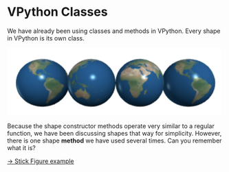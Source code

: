 # VPython Classes

We have already been using classes and methods in VPython. Every shape in VPython is its own class. 

<img src = "image-1.png" style = "max-width:500px" />

Because the shape constructor methods operate very similar to a regular function, we have been discussing shapes that way for simplicity. However, there is one shape **method** we have used several times. Can you remember what it is? 

[-> Stick Figure example](/classes-methods/10_stickFigureExample.md)